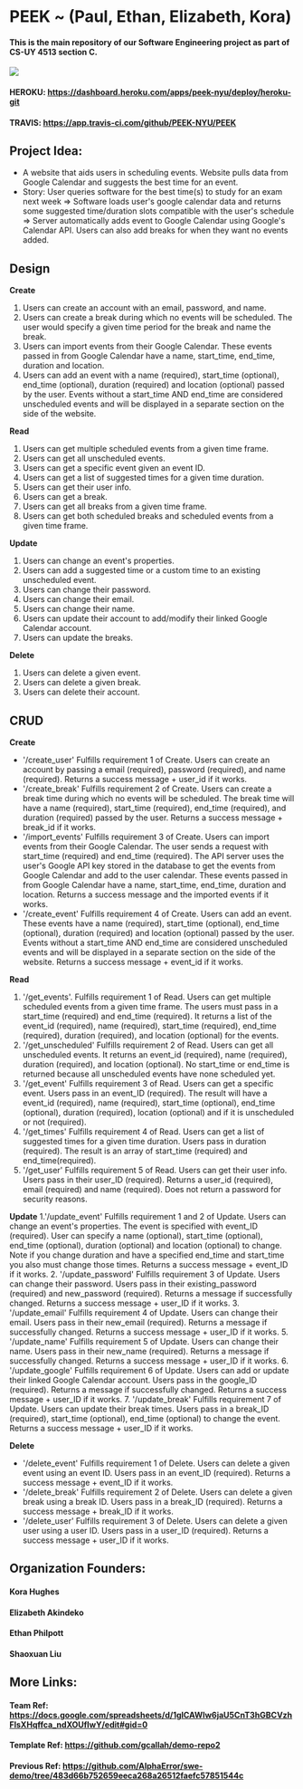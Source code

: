 # PEEK ~ (Paul, Ethan, Elizabeth, Kora)
#### This is the main repository of our Software Engineering project as part of CS-UY 4513 section C.
![](https://app.travis-ci.com/PEEK-NYU/PEEK.svg?branch=main)

#### HEROKU:  https://dashboard.heroku.com/apps/peek-nyu/deploy/heroku-git
#### TRAVIS:  https://app.travis-ci.com/github/PEEK-NYU/PEEK

## Project Idea:
* A website that aids users in scheduling events. Website pulls data from Google Calendar and suggests the best time for an event.
* Story: User queries software for the best time(s) to study for an exam next week => Software loads user's google calendar data and returns some suggested time/duration slots compatible with the user's schedule => Server automatically adds event to Google Calendar using Google's Calendar API. Users can also add breaks for when they want no events added.
 
 ## Design
 
**Create**
1. Users can create an account with an email, password, and name.
2. Users can create a break during which no events will be scheduled. The user would specify a given time period for the break and name the break.
3. Users can import events from their Google Calendar. These events passed in from Google Calendar have a name, start_time, end_time, duration and location.
4. Users can add an event with a name (required), start_time (optional), end_time (optional), duration (required) and location (optional) passed by the user. Events without a start_time AND end_time are considered unscheduled events and will be displayed in a separate section on the side of the website.

**Read**
1. Users can get multiple scheduled events from a given time frame.
2. Users can get all unscheduled events.
3. Users can get a specific event given an event ID.
4. Users can get a list of suggested times for a given time duration.
5. Users can get their user info.
6. Users can get a break.
7. Users can get all breaks from a given time frame.
8. Users can get both scheduled breaks and scheduled events from a given time frame.

**Update**
1. Users can change an event's properties.
2. Users can add a suggested time or a custom time to an existing unscheduled event.
3. Users can change their password.
4. Users can change their email.
5. Users can change their name.
6. Users can update their account to add/modify their linked Google Calendar account.
7. Users can update the breaks.

**Delete**
1. Users can delete a given event.
2. Users can delete a given break.
3. Users can delete their account.

## CRUD

**Create**
* '/create_user' Fulfills requirement 1 of Create. Users can create an account by passing a email (required), password (required), and name (required). Returns a success message + user_id if it works.
* '/create_break' Fulfills requirement 2 of Create. Users can create a break time during which no events will be scheduled. The break time will have a name (required), start_time (required), end_time (required), and duration (required) passed by the user. Returns a success message + break_id if it works.
* '/import_events' Fulfills requirement 3 of Create. Users can import events from their Google Calendar. The user sends a request with start_time (required) and end_time (required). The API server uses the user's Google API key stored in the database to get the events from Google Calendar and add to the user calendar. These events passed in from Google Calendar have a name, start_time, end_time, duration and location. Returns a success message and the imported events if it works.
* '/create_event' Fulfills requirement 4 of Create. Users can add an event. These events have a name (required), start_time (optional), end_time (optional), duration (required) and location (optional) passed by the user. Events without a start_time AND end_time are considered unscheduled events and will be displayed in a separate section on the side of the website. Returns a success message + event_id if it works.

**Read**
1. '/get_events'. Fulfills requirement 1 of Read. Users can get multiple scheduled events from a given time frame. The users must pass in a start_time (required) and end_time (required). It returns a list of the event_id (required), name (required), start_time (required), end_time (required), duration (required), and location (optional) for the events.
2. '/get_unscheduled' Fulfills requirement 2 of Read. Users can get all unscheduled events. It returns an event_id (required), name (required), duration (required), and location (optional). No start_time or end_time is returned because all unscheduled events have none scheduled yet.
3. '/get_event' Fulfills requirement 3 of Read. Users can get a specific event. Users pass in an event_ID (required). The result will have a  event_id (required), name (required), start_time (optional), end_time (optional), duration (required), location (optional) and if it is unscheduled or not (required).
4. '/get_times' Fulfills requirement 4 of Read. Users can get a list of suggested times for a given time duration. Users pass in duration (required). The result is an array of start_time (required) and end_time(required).
5. '/get_user' Fulfills requirement 5 of Read. Users can get their user info. Users pass in their user_ID (required). Returns a user_id (required), email (required) and name (required). Does not return a password for security reasons.

**Update**
1.'/update_event' Fulfills requirement 1 and 2 of Update.  Users can change an event's properties. The event is specified with event_ID (required). User can specify a name (optional), start_time (optional), end_time (optional), duration (optional) and location (optional) to change. Note if you change duration and have a specified end_time and start_time you also must change those times. Returns a success message + event_ID if it works.
2. '/update_password' Fulfills requirement 3 of Update. Users can change their password. Users pass in their existing_password (required) and new_password (required). Returns a message if successfully changed. Returns a success message + user_ID if it works.
3. '/update_email' Fulfills requirement 4 of Update. Users can change their email. Users pass in their new_email (required). Returns a message if successfully changed. Returns a success message + user_ID if it works.
5. '/update_name' Fulfills requirement 5 of Update. Users can change their name. Users pass in their new_name (required). Returns a message if successfully changed. Returns a success message + user_ID if it works.
6. '/update_google' Fulfills requirement 6 of Update. Users can add or update their linked Google Calendar account. Users pass in the google_ID (required). Returns a message if successfully changed. Returns a success message + user_ID if it works.
7. '/update_break' Fulfills requirement 7 of Update. Users can update their break times. Users pass in a break_ID (required), start_time (optional), end_time (optional) to change the event. Returns a success message + user_ID if it works.

**Delete**
* '/delete_event' Fulfills requirement 1 of Delete. Users can delete a given event using an event ID. Users pass in an event_ID (required). Returns a success message + event_ID if it works.
* '/delete_break' Fulfills requirement 2 of Delete. Users can delete a given break using a break ID. Users pass in a break_ID (required). Returns a success message + break_ID if it works.
* '/delete_user' Fulfills requirement 3 of Delete. Users can delete a given user using a user ID. Users pass in a user_ID (required). Returns a success message + user_ID if it works.

 
## Organization Founders:
#### Kora Hughes
#### Elizabeth Akindeko
#### Ethan Philpott
#### Shaoxuan Liu

## More Links:
#### Team Ref: https://docs.google.com/spreadsheets/d/1glCAWIw6jaU5CnT3hGBCVzhFlsXHqffca_ndXOUfIwY/edit#gid=0
#### Template Ref: https://github.com/gcallah/demo-repo2
#### Previous Ref: https://github.com/AlphaError/swe-demo/tree/483d66b752659eeca268a26512faefc57851544c
